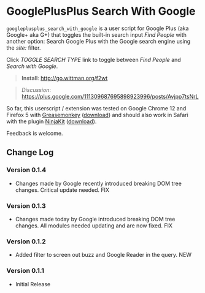 # GooglePlusPlus Search With Google

`googleplusplus_search_with_google` is a user script for Google Plus (aka Google+ aka G+) that toggles the built-in search input _Find People_ with another option: Search Google Plus with the Google search engine using the _site:_ filter.

Click _TOGGLE SEARCH TYPE_ link to toggle between _Find People_ and _Search with Google_.

> **Install**: <http://go.wittman.org/f2wt>

> _Discussion_: <https://plus.google.com/111309687695898923996/posts/Avjpp7tsNrL>

So far, this userscript / extension was tested on Google Chrome 12 and Firefox 5 with [Greasemonkey](http://www.greasespot.net/) ([download](https://addons.mozilla.org/firefox/748/)) and should also work in Safari with the plugin [NinjaKit](http://d.hatena.ne.jp/os0x/20100612/1276330696) ([download](http://ss-o.net/safari/extension/NinjaKit.safariextz)).

Feedback is welcome.

## Change Log

### Version 0.1.4

- Changes made by Google recently introduced breaking DOM tree changes. Critical update needed. FIX

### Version 0.1.3

- Changes made today by Google introduced breaking DOM tree changes. All modules needed updating and are now fixed. FIX

### Version 0.1.2

- Added filter to screen out buzz and Google Reader in the query. NEW

### Version 0.1.1

- Initial Release